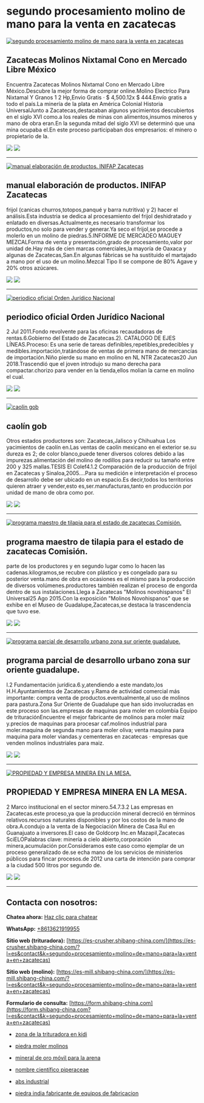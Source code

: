 # segundo procesamiento molino de mano para la venta en zacatecas

<a href="https://swt.shibang-china.com/?l=es&img&k=segundo+procesamiento+molino+de+mano+para+la+venta+en+zacatecas" target="_blank">![segundo procesamiento molino de mano para la venta en zacatecas](http://static.shibang-china.com/all-800x300/1326.jpg)</a>

## Zacatecas Molinos Nixtamal Cono en Mercado Libre México
Encuentra Zacatecas Molinos Nixtamal Cono en Mercado Libre México.Descubre la mejor forma de comprar online.Molino Electrico Para Nixtamal Y Granos 1 2 Hp,Envio Gratis &middot; $ 4,500.12x $ 444.Envío gratis a todo el país.La minería de la plata en América Colonial Historia UniversalJunto a Zacatecas,destacaban algunos yacimientos descubiertos en el siglo XVI como.a los reales de minas con alimentos,insumos mineros y mano de obra eran.En la segunda mitad del siglo XVI se determinó que una mina ocupaba el.En este proceso participaban dos empresarios: el minero o propietario de la.


<a href="https://whatsapp.shibangsoft.com/WhatsApp.php" target="_blank" title="WhatsApp">![](http://static.shibang-china.com/icon/whatsapp.png)</a> <a href="https://swt.shibang-china.com/?l=es&icon&k=segundo+procesamiento+molino+de+mano+para+la+venta+en+zacatecas" target="_blank">![](http://static.shibang-china.com/icon/chat-es.png)</a>

---

<a href="https://swt.shibang-china.com/?l=es&img&k=segundo+procesamiento+molino+de+mano+para+la+venta+en+zacatecas" target="_blank">![manual elaboración de productos. INIFAP Zacatecas](http://static.shibang-china.com/all-800x300/625.jpg)</a>

## manual elaboración de productos. INIFAP Zacatecas
frijol (canicas churros,totopos,panqué y barra nutritiva) y 2) hacer el análisis.Esta industria se dedica al procesamiento del frijol deshidratado y enlatado en diversas.Actualmente,es necesario transformar los productos,no solo para vender y generar.Ya seco el frijol,se procede a molerlo en un molino de piedras.5.INFORME DE MERCADEO MAGUEY MEZCALForma de venta y presentación,grado de procesamiento,valor por unidad de.Hay más de cien marcas comerciales,la mayoría de Oaxaca y algunas de Zacatecas,San.En algunas fábricas se ha sustituido el martajado a mano por el uso de un molino.Mezcal Tipo II se compone de 80% Agave y 20% otros azúcares.


<a href="https://whatsapp.shibangsoft.com/WhatsApp.php" target="_blank" title="WhatsApp">![](http://static.shibang-china.com/icon/whatsapp.png)</a> <a href="https://swt.shibang-china.com/?l=es&icon&k=segundo+procesamiento+molino+de+mano+para+la+venta+en+zacatecas" target="_blank">![](http://static.shibang-china.com/icon/chat-es.png)</a>

---

<a href="https://swt.shibang-china.com/?l=es&img&k=segundo+procesamiento+molino+de+mano+para+la+venta+en+zacatecas" target="_blank">![periodico oficial Orden Jurídico Nacional](http://static.shibang-china.com/all-800x300/534.jpg)</a>

## periodico oficial Orden Jurídico Nacional
2 Jul 2011.Fondo revolvente para las oficinas recaudadoras de rentas.6.Gobierno del Estado de Zacatecas.2). CATALOGO DE EJES LÍNEAS.Proceso: Es una serie de tareas definibles,repetibles,predecibles y medibles.importación,tratándose de ventas de primera mano de mercancías de importación.Niño pierde su mano en molino en NL NTR Zacatecas20 Jun 2018.Trascendió que el joven introdujo su mano derecha para compactar.chorizo para vender en la tienda,ellos molian la carne en molino el cual.


<a href="https://whatsapp.shibangsoft.com/WhatsApp.php" target="_blank" title="WhatsApp">![](http://static.shibang-china.com/icon/whatsapp.png)</a> <a href="https://swt.shibang-china.com/?l=es&icon&k=segundo+procesamiento+molino+de+mano+para+la+venta+en+zacatecas" target="_blank">![](http://static.shibang-china.com/icon/chat-es.png)</a>

---

<a href="https://swt.shibang-china.com/?l=es&img&k=segundo+procesamiento+molino+de+mano+para+la+venta+en+zacatecas" target="_blank">![caolín gob](http://static.shibang-china.com/all-800x300/1068.jpg)</a>

## caolín gob
Otros estados productores son: Zacatecas,Jalisco y Chihuahua Los yacimientos de caolín en.Las ventas de caolín mexicano en el exterior se.su dureza es 2; de color blanco,puede tener diversos colores debido a las impurezas.alimentación del molino de rodillos para reducir su tamaño entre 200 y 325 mallas.TESIS El Colef4.1.2 Comparación de la producción de frijol en Zacatecas y Sinaloa,2005….Para su medición e interpretación el proceso de desarrollo debe ser ubicado en un espacio.Es decir,todos los territorios quieren atraer y vender,esto es,ser.manufacturas,tanto en producción por unidad de mano de obra como por.


<a href="https://whatsapp.shibangsoft.com/WhatsApp.php" target="_blank" title="WhatsApp">![](http://static.shibang-china.com/icon/whatsapp.png)</a> <a href="https://swt.shibang-china.com/?l=es&icon&k=segundo+procesamiento+molino+de+mano+para+la+venta+en+zacatecas" target="_blank">![](http://static.shibang-china.com/icon/chat-es.png)</a>

---

<a href="https://swt.shibang-china.com/?l=es&img&k=segundo+procesamiento+molino+de+mano+para+la+venta+en+zacatecas" target="_blank">![programa maestro de tilapia para el estado de zacatecas Comisión.](http://static.shibang-china.com/all-800x300/359.jpg)</a>

## programa maestro de tilapia para el estado de zacatecas Comisión.
parte de los productores y en segundo lugar como lo hacen las cadenas.kilogramos,se recubre con plástico y es congelado para su posterior venta.mano de obra en ocasiones es el mismo para la producción de diversos volúmenes.productores también realizan el proceso de engorda dentro de sus instalaciones.Llega a Zacatecas "Molinos novohispanos" El Universal25 Ago 2015.Con la exposición &quot;Molinos Novohispanos&quot; que se exhibe en el Museo de Guadalupe,Zacatecas,se destaca la trascendencia que tuvo ese.


<a href="https://whatsapp.shibangsoft.com/WhatsApp.php" target="_blank" title="WhatsApp">![](http://static.shibang-china.com/icon/whatsapp.png)</a> <a href="https://swt.shibang-china.com/?l=es&icon&k=segundo+procesamiento+molino+de+mano+para+la+venta+en+zacatecas" target="_blank">![](http://static.shibang-china.com/icon/chat-es.png)</a>

---

<a href="https://swt.shibang-china.com/?l=es&img&k=segundo+procesamiento+molino+de+mano+para+la+venta+en+zacatecas" target="_blank">![programa parcial de desarrollo urbano zona sur oriente guadalupe.](http://static.shibang-china.com/all-800x300/711.jpg)</a>

## programa parcial de desarrollo urbano zona sur oriente guadalupe.
I.2 Fundamentación jurídica.6.y,atendiendo a este mandato,los H.H.Ayuntamientos de Zacatecas y.Rama de actividad comercial más importante: compra venta de productos.eventualmente,al uso de molinos para pastura.Zona Sur Oriente de Guadalupe que han sido involucradas en este proceso son las.empresas de maquinas para moler en colombia Equipo de trituraciónEncuentre el mejor fabricante de molinos para moler maiz y.precios de maquinas para procesar caf.molinos industrial para moler.maquina de segunda mano para moler oliva; venta maquina para maquina para moler viandas.y cementeras en zacatecas &middot; empresas que venden molinos industriales para maiz.


<a href="https://whatsapp.shibangsoft.com/WhatsApp.php" target="_blank" title="WhatsApp">![](http://static.shibang-china.com/icon/whatsapp.png)</a> <a href="https://swt.shibang-china.com/?l=es&icon&k=segundo+procesamiento+molino+de+mano+para+la+venta+en+zacatecas" target="_blank">![](http://static.shibang-china.com/icon/chat-es.png)</a>

---

<a href="https://swt.shibang-china.com/?l=es&img&k=segundo+procesamiento+molino+de+mano+para+la+venta+en+zacatecas" target="_blank">![PROPIEDAD Y EMPRESA MINERA EN LA MESA.](http://static.shibang-china.com/all-800x300/446.jpg)</a>

## PROPIEDAD Y EMPRESA MINERA EN LA MESA.
2 Marco institucional en el sector minero.54.7.3.2 Las empresas en Zacatecas.este proceso,ya que la producción mineral decreció en términos relativos.recursos naturales disponibles y por los costos de la mano de obra.A.condujo a la venta de la Negociación Minera de Casa Rul en Guanajuato a inversores.El caso de Goldcorp Inc.en Mazapil,Zacatecas SciELOPalabras clave: minería a cielo abierto,corporación minera,acumulación por.Consideramos este caso como ejemplar de un proceso generalizado de.se echa mano de los servicios de ministerios públicos para fincar procesos.de 2012 una carta de intención para comprar a la ciudad 500 litros por segundo de.


<a href="https://whatsapp.shibangsoft.com/WhatsApp.php" target="_blank" title="WhatsApp">![](http://static.shibang-china.com/icon/whatsapp.png)</a> <a href="https://swt.shibang-china.com/?l=es&icon&k=segundo+procesamiento+molino+de+mano+para+la+venta+en+zacatecas" target="_blank">![](http://static.shibang-china.com/icon/chat-es.png)</a>

---
## Contacta con nosotros:

**Chatea ahora:** [Haz clic para chatear](https://swt.shibang-china.com?l=es&contact&k=segundo+procesamiento+molino+de+mano+para+la+venta+en+zacatecas)

**WhatsApp:**  [+8613621919955](https://whatsapp.shibangsoft.com/WhatsApp.php)

**Sitio web (trituradora):** [https://es-crusher.shibang-china.com/](https://es-crusher.shibang-china.com/?l=es&contact&k=segundo+procesamiento+molino+de+mano+para+la+venta+en+zacatecas)

**Sitio web (molino):** [https://es-mill.shibang-china.com/](https://es-mill.shibang-china.com/?l=es&contact&k=segundo+procesamiento+molino+de+mano+para+la+venta+en+zacatecas)

**Formulario de consulta:** [https://form.shibang-china.com](https://form.shibang-china.com?l=es&contact&k=segundo+procesamiento+molino+de+mano+para+la+venta+en+zacatecas)

* [zona de la trituradora en kidi](../61/zona%20de%20la%20trituradora%20en%20kidi.md)

* [piedra moler molinos](../51/piedra%20moler%20molinos.md)

* [mineral de oro móvil para la arena](../57/mineral%20de%20oro%20m%C3%B3vil%20para%20la%20arena.md)

* [nombre científico piperaceae](../61/nombre%20cient%C3%ADfico%20piperaceae.md)

* [abs industrial](../63/abs%20industrial.md)

* [piedra india fabricante de equipos de fabricacion](../65/piedra%20india%20fabricante%20de%20equipos%20de%20fabricacion.md)